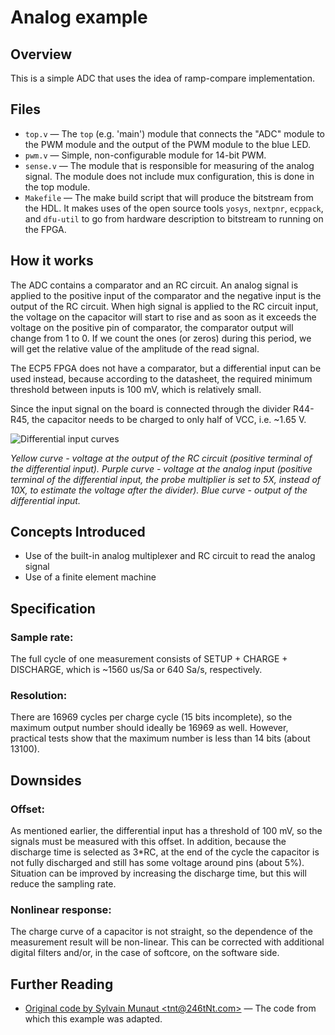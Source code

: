 # Analog example

## Overview
This is a simple ADC that uses the idea of ramp-compare implementation.

## Files
- `top.v` — The `top` (e.g. 'main') module that connects the "ADC" module to the PWM module and the output of the PWM module to the blue LED.
- `pwm.v` — Simple, non-configurable module for 14-bit PWM.
- `sense.v` — The module that is responsible for measuring of the analog signal. The module does not include mux configuration, this is done in the top module.
- `Makefile` — The make build script that will produce the bitstream from the HDL. It makes uses of the open source tools `yosys`, `nextpnr`, `ecppack`, and `dfu-util` to go from hardware description to bitstream to running on the FPGA.

## How it works
The ADC contains a comparator and an RC circuit. An analog signal is applied to the positive input of the comparator and the negative input is the output of the RC circuit. When high signal is applied to the RC circuit input, the voltage on the capacitor will start to rise and as soon as it exceeds the voltage on the positive pin of comparator, the comparator output will change from 1 to 0.
If we count the ones (or zeros) during this period, we will get the relative value of the amplitude of the read signal.

The ECP5 FPGA does not have a comparator, but a differential input can be used instead, because according to the datasheet, the required minimum threshold between inputs is 100 mV, which is relatively small.

Since the input signal on the board is connected through the divider R44-R45, the capacitor needs to be charged to only half of VCC, i.e. ~1.65 V.

![Differential input curves](https://raw.githubusercontent.com/orangecrab-fpga/orangecrab-examples/refs/heads/main/verilog/analog_to_pwm/curves.png)

*Yellow curve - voltage at the output of the RC circuit (positive terminal of the differential input). Purple curve - voltage at the analog input (positive terminal of the differential input, the probe multiplier is set to 5X, instead of 10X, to estimate the voltage after the divider). Blue curve - output of the differential input.*

## Concepts Introduced
- Use of the built-in analog multiplexer and RC circuit to read the analog signal
- Use of a finite element machine

## Specification
### Sample rate:
The full cycle of one measurement consists of SETUP + CHARGE + DISCHARGE, which is ~1560 us/Sa or 640 Sa/s, respectively.

### Resolution:
There are 16969 cycles per charge cycle (15 bits incomplete), so the maximum output number should ideally be 16969 as well. However, practical tests show that the maximum number is less than 14 bits (about 13100).

## Downsides
### Offset:
As mentioned earlier, the differential input has a threshold of 100 mV, so the signals must be measured with this offset.
In addition, because the discharge time is selected as 3*RC, at the end of the cycle the capacitor is not fully discharged and still has some voltage around pins (about 5%). Situation can be improved by increasing the discharge time, but this will reduce the sampling rate.

### Nonlinear response:
The charge curve of a capacitor is not straight, so the dependence of the measurement result will be non-linear. This can be corrected with additional digital filters and/or, in the case of softcore, on the software side.

## Further Reading
- [Original code by Sylvain Munaut \<tnt@246tNt.com\>](https://gist.github.com/smunaut/bb87ed1ccbf6389977ab2be65f427625) — The code from which this example was adapted.
